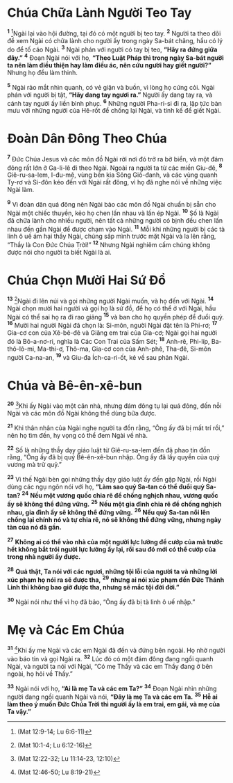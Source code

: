 # Chúa Chữa Lành Người Teo Tay
<sup><b>1</b></sup> [^1@-c684702a-4700-424a-a88e-86a54c592513]Ngài lại vào hội đường, tại đó có một người bị teo tay. <sup><b>2</b></sup> Người ta theo dõi để xem Ngài có chữa lành cho người ấy trong ngày Sa-bát chăng, hầu có lý do để tố cáo Ngài. <sup><b>3</b></sup> Ngài phán với người có tay bị teo, **“Hãy ra đứng giữa đây.”** <sup><b>4</b></sup> Đoạn Ngài nói với họ, **“Theo Luật Pháp thì trong ngày Sa-bát người ta nên làm điều thiện hay làm điều ác, nên cứu người hay giết người?”** Nhưng họ đều làm thinh.

<sup><b>5</b></sup> Ngài rảo mắt nhìn quanh, có vẻ giận và buồn, vì lòng họ cứng cỏi. Ngài phán với người bị tật, **“Hãy dang tay ngươi ra.”** Người ấy dang tay ra, và cánh tay người ấy liền bình phục. <sup><b>6</b></sup> Những người Pha-ri-si đi ra, lập tức bàn mưu với những người của Hê-rốt để chống lại Ngài, và tính kế để giết Ngài.


# Đoàn Dân Đông Theo Chúa
<sup><b>7</b></sup> Đức Chúa Jesus và các môn đồ Ngài rời nơi đó trở ra bờ biển, và một đám đông rất lớn ở Ga-li-lê đi theo Ngài. Ngoài ra người ta từ các miền Giu-đê, <sup><b>8</b></sup> Giê-ru-sa-lem, I-đu-mê, vùng bên kia Sông Giô-đanh, và các vùng quanh Ty-rơ và Si-đôn kéo đến với Ngài rất đông, vì họ đã nghe nói về những việc Ngài làm.

<sup><b>9</b></sup> Vì đoàn dân quá đông nên Ngài bảo các môn đồ Ngài chuẩn bị sẵn cho Ngài một chiếc thuyền, kẻo họ chen lấn nhau và lấn ép Ngài. <sup><b>10</b></sup> Số là Ngài đã chữa lành cho nhiều người, nên tất cả những người có bịnh đều chen lấn nhau đến gần Ngài để được chạm vào Ngài. <sup><b>11</b></sup> Mỗi khi những người bị các tà linh ô uế ám hại thấy Ngài, chúng sấp mình trước mặt Ngài và la lên rằng, “Thầy là Con Đức Chúa Trời!” <sup><b>12</b></sup> Nhưng Ngài nghiêm cấm chúng không được nói cho người ta biết Ngài là ai.


# Chúa Chọn Mười Hai Sứ Đồ
<sup><b>13</b></sup> [^2@-c684702a-4700-424a-a88e-86a54c592513]Ngài đi lên núi và gọi những người Ngài muốn, và họ đến với Ngài. <sup><b>14</b></sup> Ngài chọn mười hai người và gọi họ là sứ đồ, để họ có thể ở với Ngài, hầu Ngài có thể sai họ ra đi rao giảng <sup><b>15</b></sup> và ban cho họ quyền phép để đuổi quỷ. <sup><b>16</b></sup> Mười hai người Ngài đã chọn là: Si-môn, người Ngài đặt tên là Phi-rơ; <sup><b>17</b></sup> Gia-cơ con của Xê-bê-đê và Giăng em trai của Gia-cơ; Ngài gọi hai người đó là Bô-a-nơ-ri, nghĩa là Các Con Trai của Sấm Sét; <sup><b>18</b></sup> Anh-rê, Phi-líp, Ba-thô-lô-mi, Ma-thi-ơ, Thô-ma, Gia-cơ con của Anh-phê, Tha-đê, Si-môn người Ca-na-an, <sup><b>19</b></sup> và Giu-đa Ích-ca-ri-ốt, kẻ về sau phản Ngài.


# Chúa và Bê-ên-xê-bun
<sup><b>20</b></sup> [^3@-c684702a-4700-424a-a88e-86a54c592513]Khi ấy Ngài vào một căn nhà, nhưng đám đông tụ lại quá đông, đến nỗi Ngài và các môn đồ Ngài không thể dùng bữa được.

<sup><b>21</b></sup> Khi thân nhân của Ngài nghe người ta đồn rằng, “Ông ấy đã bị mất trí rồi,” nên họ tìm đến, hy vọng có thể đem Ngài về nhà.

<sup><b>22</b></sup> Số là những thầy dạy giáo luật từ Giê-ru-sa-lem đến đã phao tin đồn rằng, “Ông ấy đã bị quỷ Bê-ên-xê-bun nhập. Ông ấy đã lấy quyền của quỷ vương mà trừ quỷ.”

<sup><b>23</b></sup> Vì thế Ngài bèn gọi những thầy dạy giáo luật ấy đến gặp Ngài, rồi Ngài dùng các ngụ ngôn nói với họ, **“Làm sao quỷ Sa-tan có thể đuổi quỷ Sa-tan?** <sup><b>24</b></sup> **Nếu một vương quốc chia rẽ để chống nghịch nhau, vương quốc ấy sẽ không thể đứng vững.** <sup><b>25</b></sup> **Nếu một gia đình chia rẽ để chống nghịch nhau, gia đình ấy sẽ không thể đứng vững.** <sup><b>26</b></sup> **Nếu quỷ Sa-tan nổi lên chống lại chính nó và tự chia rẽ, nó sẽ không thể đứng vững, nhưng ngày tàn của nó đã gần.**

<sup><b>27</b></sup> **Không ai có thể vào nhà của một người lực lưỡng để cướp của mà trước hết không bắt trói người lực lưỡng ấy lại, rồi sau đó mới có thể cướp của trong nhà người ấy được.**

<sup><b>28</b></sup> **Quả thật, Ta nói với các ngươi, những tội lỗi của người ta và những lời xúc phạm họ nói ra sẽ được tha,** <sup><b>29</b></sup> **nhưng ai nói xúc phạm đến Đức Thánh Linh thì không bao giờ được tha, nhưng sẽ mắc tội đời đời.”**

<sup><b>30</b></sup> Ngài nói như thế vì họ đã bảo, “Ông ấy đã bị tà linh ô uế nhập.”


# Mẹ và Các Em Chúa
<sup><b>31</b></sup> [^4@-c684702a-4700-424a-a88e-86a54c592513]Khi ấy mẹ Ngài và các em Ngài đã đến và đứng bên ngoài. Họ nhờ người vào báo tin và gọi Ngài ra. <sup><b>32</b></sup> Lúc đó có một đám đông đang ngồi quanh Ngài, và người ta nói với Ngài, “Có mẹ Thầy và các em Thầy đang ở bên ngoài, họ hỏi về Thầy.”

<sup><b>33</b></sup> Ngài nói với họ, **“Ai là mẹ Ta và các em Ta?”** <sup><b>34</b></sup> Đoạn Ngài nhìn những người đang ngồi quanh Ngài và nói, **“Đây là mẹ Ta và các em Ta.** <sup><b>35</b></sup> **Hễ ai làm theo ý muốn Đức Chúa Trời thì người ấy là em trai, em gái, và mẹ của Ta vậy.”**

[^1@-c684702a-4700-424a-a88e-86a54c592513]: (Mat 12:9-14; Lu 6:6-11)
[^2@-c684702a-4700-424a-a88e-86a54c592513]: (Mat 10:1-4; Lu 6:12-16)
[^3@-c684702a-4700-424a-a88e-86a54c592513]: (Mat 12:22-32; Lu 11:14-23, 12:10)
[^4@-c684702a-4700-424a-a88e-86a54c592513]: (Mat 12:46-50; Lu 8:19-21)